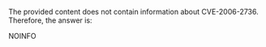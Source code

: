The provided content does not contain information about CVE-2006-2736. Therefore, the answer is:

NOINFO